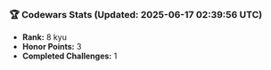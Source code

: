 ### 🏆 Codewars Stats (Updated: 2025-06-17 02:39:56 UTC)

- **Rank:** 8 kyu
- **Honor Points:** 3
- **Completed Challenges:** 1

